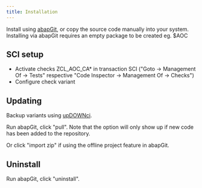 ```yaml
---
title: Installation
---
```


Install using [abapGit](http://abapgit.org), or copy the source code manually into your system. Installing via abapGit requires an empty package to be created eg. $AOC

## SCI setup
- Activate checks ZCL_AOC_CA* in transaction SCI ("Goto -> Management Of -> Tests" respective "Code Inspector -> Management Of -> Checks")
- Configure check variant

## Updating
Backup variants using [upDOWNci](https://github.com/larshp/upDOWNci).

Run abapGit, click "pull". Note that the option will only show up if new code has been added to the repository.

Or click "import zip" if using the offline project feature in abapGit.

## Uninstall
Run abapGit, click "uninstall".
